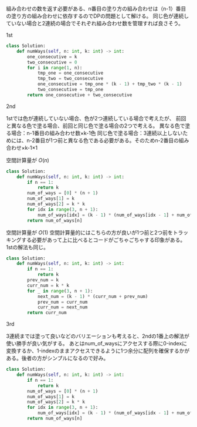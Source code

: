 組み合わせの数を返す必要がある、n番目の塗り方の組み合わせは（n-1）番目の塗り方の組み合わせに依存するのでDPの問題として解ける。
同じ色が連続していない場合と2連続の場合でそれぞれ組み合わせ数を管理すれば良さそう。

1st

```python
class Solution:
    def numWays(self, n: int, k: int) -> int:
        one_consecutive = k
        two_consecutive = 0
        for i in range(1, n):
            tmp_one = one_consecutive
            tmp_two = two_consecutive
            one_consecutive = tmp_one * (k - 1) + tmp_two * (k - 1)
            two_consecutive = tmp_one
        return one_consecutive + two_consecutive
```

2nd

1stでは色が連続していない場合、色が2つ連続している場合で考えたが、
前回と異なる色で塗る場合、前回と同じ色で塗る場合の2つで考える。
異なる色で塗る場合：n-1番目の組み合わせ数×k-1色
同じ色で塗る場合：3連続以上しないためには、n-2番目が1つ前と異なる色である必要がある。そのためn-2番目の組み合わせ×k-1×1

空間計算量が $O(n)$

```python
class Solution:
    def numWays(self, n: int, k: int) -> int:
        if n == 1:
            return k
        num_of_ways = [0] * (n + 1)
        num_of_ways[1] = k
        num_of_ways[2] = k * k
        for idx in range(3, n + 1):
            num_of_ways[idx] = (k - 1) * (num_of_ways[idx - 1] + num_of_ways[idx - 2])
        return num_of_ways[n]
```

空間計算量が $O(1)$
空間計算量的にはこちらの方が良いが1つ前と2つ前をトラッキングする必要があって上に比べるとコードがごちゃごちゃする印象がある。1stの解法も同じ。

```python
class Solution:
    def numWays(self, n: int, k: int) -> int:
        if n == 1:
            return k
        prev_num = k
        curr_num = k * k
        for _ in range(3, n + 1):
            next_num = (k - 1) * (curr_num + prev_num)
            prev_num = curr_num
            curr_num = next_num
        return curr_num
```


3rd

3連続までは塗って良いなどのバリエーションも考えると、2ndの1番上の解法が使い勝手が良い気がする。
あとはnum_of_waysにアクセスする際に0-indexに変換するか、1-indexのままアクセスできるように1つ余分に配列を確保するかがある。後者の方がシンプルになるので好み。

```python
class Solution:
    def numWays(self, n: int, k: int) -> int:
        if n == 1:
            return k
        num_of_ways = [0] * (n + 1)
        num_of_ways[1] = k
        num_of_ways[2] = k * k
        for idx in range(3, n + 1):
            num_of_ways[idx] = (k - 1) * (num_of_ways[idx - 1] + num_of_ways[idx - 2])
        return num_of_ways[n]
```

